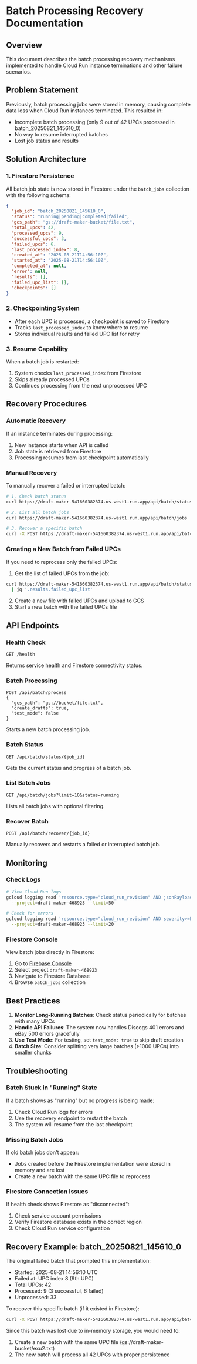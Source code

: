 # Batch Processing Recovery Documentation

## Overview
This document describes the batch processing recovery mechanisms implemented to handle Cloud Run instance terminations and other failure scenarios.

## Problem Statement
Previously, batch processing jobs were stored in memory, causing complete data loss when Cloud Run instances terminated. This resulted in:
- Incomplete batch processing (only 9 out of 42 UPCs processed in batch_20250821_145610_0)
- No way to resume interrupted batches
- Lost job status and results

## Solution Architecture

### 1. Firestore Persistence
All batch job state is now stored in Firestore under the `batch_jobs` collection with the following schema:

```json
{
  "job_id": "batch_20250821_145610_0",
  "status": "running|pending|completed|failed",
  "gcs_path": "gs://draft-maker-bucket/file.txt",
  "total_upcs": 42,
  "processed_upcs": 9,
  "successful_upcs": 3,
  "failed_upcs": 6,
  "last_processed_index": 8,
  "created_at": "2025-08-21T14:56:10Z",
  "started_at": "2025-08-21T14:56:10Z",
  "completed_at": null,
  "error": null,
  "results": [],
  "failed_upc_list": [],
  "checkpoints": []
}
```

### 2. Checkpointing System
- After each UPC is processed, a checkpoint is saved to Firestore
- Tracks `last_processed_index` to know where to resume
- Stores individual results and failed UPC list for retry

### 3. Resume Capability
When a batch job is restarted:
1. System checks `last_processed_index` from Firestore
2. Skips already processed UPCs
3. Continues processing from the next unprocessed UPC

## Recovery Procedures

### Automatic Recovery
If an instance terminates during processing:
1. New instance starts when API is called
2. Job state is retrieved from Firestore
3. Processing resumes from last checkpoint automatically

### Manual Recovery
To manually recover a failed or interrupted batch:

```bash
# 1. Check batch status
curl https://draft-maker-541660382374.us-west1.run.app/api/batch/status/{job_id}

# 2. List all batch jobs
curl https://draft-maker-541660382374.us-west1.run.app/api/batch/jobs

# 3. Recover a specific batch
curl -X POST https://draft-maker-541660382374.us-west1.run.app/api/batch/recover/{job_id}
```

### Creating a New Batch from Failed UPCs
If you need to reprocess only the failed UPCs:

1. Get the list of failed UPCs from the job:
```bash
curl https://draft-maker-541660382374.us-west1.run.app/api/batch/status/{job_id} \
  | jq '.results.failed_upc_list'
```

2. Create a new file with failed UPCs and upload to GCS
3. Start a new batch with the failed UPCs file

## API Endpoints

### Health Check
```
GET /health
```
Returns service health and Firestore connectivity status.

### Batch Processing
```
POST /api/batch/process
{
  "gcs_path": "gs://bucket/file.txt",
  "create_drafts": true,
  "test_mode": false
}
```
Starts a new batch processing job.

### Batch Status
```
GET /api/batch/status/{job_id}
```
Gets the current status and progress of a batch job.

### List Batch Jobs
```
GET /api/batch/jobs?limit=10&status=running
```
Lists all batch jobs with optional filtering.

### Recover Batch
```
POST /api/batch/recover/{job_id}
```
Manually recovers and restarts a failed or interrupted batch job.

## Monitoring

### Check Logs
```bash
# View Cloud Run logs
gcloud logging read 'resource.type="cloud_run_revision" AND jsonPayload.job_id="batch_id"' \
  --project=draft-maker-468923 --limit=50

# Check for errors
gcloud logging read 'resource.type="cloud_run_revision" AND severity>=ERROR' \
  --project=draft-maker-468923 --limit=20
```

### Firestore Console
View batch jobs directly in Firestore:
1. Go to [Firebase Console](https://console.firebase.google.com)
2. Select project `draft-maker-468923`
3. Navigate to Firestore Database
4. Browse `batch_jobs` collection

## Best Practices

1. **Monitor Long-Running Batches**: Check status periodically for batches with many UPCs
2. **Handle API Failures**: The system now handles Discogs 401 errors and eBay 500 errors gracefully
3. **Use Test Mode**: For testing, set `test_mode: true` to skip draft creation
4. **Batch Size**: Consider splitting very large batches (>1000 UPCs) into smaller chunks

## Troubleshooting

### Batch Stuck in "Running" State
If a batch shows as "running" but no progress is being made:
1. Check Cloud Run logs for errors
2. Use the recovery endpoint to restart the batch
3. The system will resume from the last checkpoint

### Missing Batch Jobs
If old batch jobs don't appear:
- Jobs created before the Firestore implementation were stored in memory and are lost
- Create a new batch with the same UPC file to reprocess

### Firestore Connection Issues
If health check shows Firestore as "disconnected":
1. Check service account permissions
2. Verify Firestore database exists in the correct region
3. Check Cloud Run service configuration

## Recovery Example: batch_20250821_145610_0

The original failed batch that prompted this implementation:
- Started: 2025-08-21 14:56:10 UTC
- Failed at: UPC index 8 (9th UPC)
- Total UPCs: 42
- Processed: 9 (3 successful, 6 failed)
- Unprocessed: 33

To recover this specific batch (if it existed in Firestore):
```bash
curl -X POST https://draft-maker-541660382374.us-west1.run.app/api/batch/recover/batch_20250821_145610_0
```

Since this batch was lost due to in-memory storage, you would need to:
1. Create a new batch with the same UPC file (gs://draft-maker-bucket/exu2.txt)
2. The new batch will process all 42 UPCs with proper persistence
